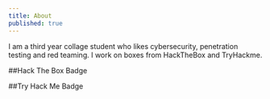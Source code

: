 ```yaml
---
title: About
published: true
---
```


I am a third year collage student who likes cybersecurity, penetration testing and red teaming. I work on boxes from HackTheBox and TryHackme.


##Hack The Box Badge

<script src="https://www.hackthebox.eu/badge/237587"></script>

##Try Hack Me Badge

<script src="https://tryhackme.com/badge/97569"></script>